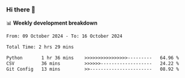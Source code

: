 ### Hi there 👋

<!--
**rajaahdjey/rajaahdjey** is a ✨ _special_ ✨ repository because its `README.md` (this file) appears on your GitHub profile.

Here are some ideas to get you started:

- 🔭 I’m currently working on ...
- 🌱 I’m currently learning ...
- 👯 I’m looking to collaborate on ...
- 🤔 I’m looking for help with ...
- 💬 Ask me about ...
- 📫 How to reach me: ...
- 😄 Pronouns: ...
- ⚡ Fun fact: ...
-->

📊 **Weekly development breakdown**
<!--START_SECTION:waka-->

```txt
From: 09 October 2024 - To: 16 October 2024

Total Time: 2 hrs 29 mins

Python       1 hr 36 mins    >>>>>>>>>>>>>>>>---------   64.96 %
CSV          36 mins         >>>>>>-------------------   24.22 %
Git Config   13 mins         >>-----------------------   08.92 %
```

<!--END_SECTION:waka-->
